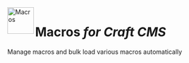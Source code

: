 <img src="http://i.imgur.com/fDGhICr.png" alt="Macros" align="left" height="60" />

# Macros *for Craft CMS*

Manage macros and bulk load various macros automatically
